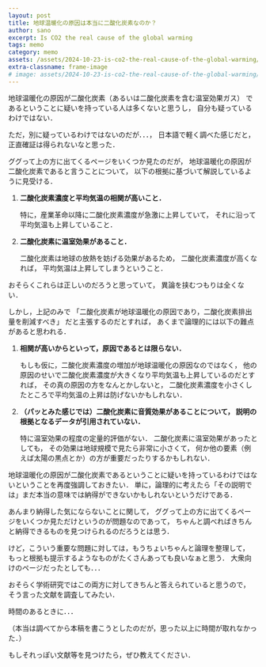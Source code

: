 ```yaml
---
layout: post
title: 地球温暖化の原因は本当に二酸化炭素なのか？
author: sano
excerpt: Is CO2 the real cause of the global warming
tags: memo
category: memo
assets: /assets/2024-10-23-is-co2-the-real-cause-of-the-global-warming/
extra-classname: frame-image
# image: assets/2024-10-23-is-co2-the-real-cause-of-the-global-warming/front.png
---
```


地球温暖化の原因が二酸化炭素（あるいは二酸化炭素を含む温室効果ガス）
であるということに疑いを持っている人は多くないと思うし，
自分も疑っているわけではない．

ただ，別に疑っているわけではないのだが．．．，
日本語で軽く調べた感じだと，正直確証は得られないなと思った．

ググって上の方に出てくるページをいくつか見たのだが，
地球温暖化の原因が二酸化炭素であると言うことについて，
以下の根拠に基づいて解説しているように見受ける．

1. **二酸化炭素濃度と平均気温の相関が高いこと．**

   特に，産業革命以降に二酸化炭素濃度が急激に上昇していて，
   それに沿って平均気温も上昇していること．

2. **二酸化炭素に温室効果があること．**

   二酸化炭素は地球の放熱を妨げる効果があるため，
   二酸化炭素濃度が高くなれば，
   平均気温は上昇してしまうということ．

おそらくこれらは正しいのだろうと思っていて，
異論を挟むつもりは全くない．

しかし，上記のみで
「二酸化炭素が地球温暖化の原因であり，二酸化炭素排出量を削減すべき」
だと主張するのだとすれば，
あくまで論理的には以下の難点があると思われる．

1. **相関が高いからといって，原因であるとは限らない．**

   もしも仮に，二酸化炭素濃度の増加が地球温暖化の原因なのではなく，
   他の原因のせいで二酸化炭素濃度が大きくなり平均気温も上昇しているのだとすれば，
   その真の原因の方をなんとかしないと，
   二酸化炭素濃度を小さくしたところで平均気温の上昇は防げないかもしれない．

2. **（パッとみた感じでは）二酸化炭素に音質効果があることについて，
   説明の根拠となるデータが引用されていない．**

   特に温室効果の程度の定量的評価がない．
   二酸化炭素に温室効果があったとしても，
   その効果は地球規模で見たら非常に小さくて，
   何か他の要素（例えば太陽の黒点とか）の方が重要だったりするかもしれない．

地球温暖化の原因が二酸化炭素であるということに疑いを持っているわけではないということを再度強調しておきたい．
単に，論理的に考えたら「その説明では」まだ本当の意味では納得ができないかもしれないというだけである．

あんまり納得した気にならないことに関して，
ググって上の方に出てくるページをいくつか見ただけというのが問題なのであって，
ちゃんと調べればきちんと納得できるものを見つけられるのだろうとは思う．

けど，こういう重要な問題に対しては，もうちょいちゃんと論理を整理して，
もっと根拠も提示するようなものがたくさんあっても良いなぁと思う．
大衆向けのページだったとしても．．．

おそらく学術研究ではこの両方に対してきちんと答えられていると思うので，
そう言った文献を調査してみたい．

時間のあるときに．．．

（本当は調べてから本稿を書こうとしたのだが，思った以上に時間が取れなかった．）

もしそれっぽい文献等を見つけたら，ぜひ教えてください．
